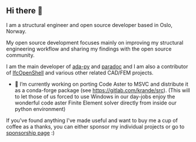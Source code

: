 ## Hi there 👋

I am a structural engineer and open source developer based in Oslo, Norway.

My open source development focuses mainly on improving my structural engineering workflow and sharing my findings with the open source community.

I am the main developer of [ada-py](https://github.com/Krande/adapy) and [paradoc](https://github.com/Krande/paradoc) and I am also a contributor of [IfcOpenShell](https://github.com/IfcOpenShell/IfcOpenShell) and various other related CAD/FEM projects.

- 🔭 I’m currently working on porting Code Aster to MSVC and distribute it as a conda-forge package (see https://gitlab.com/krande/src).
  (This will to let those of us forced to use Windows in our day-jobs enjoy the wonderful code aster Finite Element solver directly from inside our python environment)

If you've found anything I've made useful and want to buy me a cup of coffee as a thanks, you can either sponsor my individual projects or go to [sponsorship page](https://github.com/sponsors/Krande) :)


<!--
**Krande/Krande** is a ✨ _special_ ✨ repository because its `README.md` (this file) appears on your GitHub profile.

Here are some ideas to get you started:

- 🔭 I’m currently working on ...
- 🌱 I’m currently learning ...
- 👯 I’m looking to collaborate on ...
- 🤔 I’m looking for help with ...
- 💬 Ask me about ...
- 📫 How to reach me: ...
- 😄 Pronouns: ...
- ⚡ Fun fact: ...
-->
